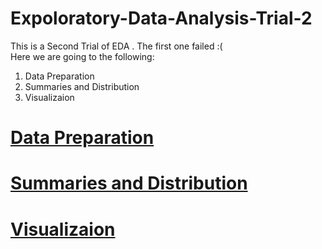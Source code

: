 # Expoloratory-Data-Analysis-Trial-2
This is a Second Trial of EDA . The first one failed :(<br>
Here we are going to the following:<br>
<ol>
  <li>Data Preparation</li>
  <li>Summaries and Distribution</li>
  <li>Visualizaion</li>
</ol>

# <a href = "">Data Preparation</a>
# <a href = "">Summaries and Distribution</a>
# <a href = "">Visualizaion<a/>
